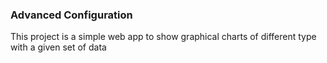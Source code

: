 


### Advanced Configuration

This project is a simple web app to show graphical charts of different type with a given set of data



